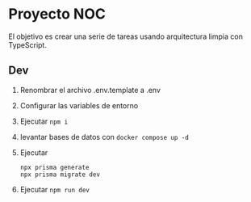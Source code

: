 # Proyecto NOC

El objetivo es crear una serie de tareas usando arquitectura limpia con TypeScript.

## Dev

1. Renombrar el archivo .env.template a .env
2. Configurar las variables de entorno
3. Ejecutar `npm i`
4. levantar bases de datos con `docker compose up -d`
5. Ejecutar

    ```
    npx prisma generate
    npx prisma migrate dev
    ```

6. Ejecutar `npm run dev`
